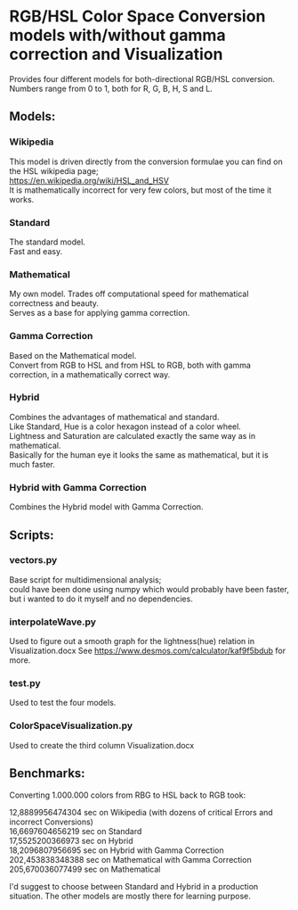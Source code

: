 # RGB/HSL Color Space Conversion models with/without gamma correction and Visualization #

Provides four different models for both-directional RGB/HSL conversion.  
Numbers range from 0 to 1, both for R, G, B, H, S and L.
 
## Models: ##

### Wikipedia ###

This model is driven directly from the conversion formulae you can find on the HSL wikipedia page;  
https://en.wikipedia.org/wiki/HSL_and_HSV  
It is mathematically incorrect for very few colors, but most of the time it works.
 
### Standard ###

The standard model.  
Fast and easy.
 
### Mathematical ###

My own model. Trades off computational speed for mathematical correctness and beauty.  
Serves as a base for applying gamma correction.
 
### Gamma Correction ###

Based on the Mathematical model.  
Convert from RGB to HSL and from HSL to RGB, both with gamma correction, in a mathematically correct way.
 
### Hybrid ###

Combines the advantages of mathematical and standard.  
Like Standard, Hue is a color hexagon instead of a color wheel.  
Lightness and Saturation are calculated exactly the same way as in mathematical.  
Basically for the human eye it looks the same as mathematical, but it is much faster.
 
### Hybrid with Gamma Correction ###

Combines the Hybrid model with Gamma Correction.
  
  
## Scripts: ##

### vectors.py ###

Base script for multidimensional analysis;  
could have been done using numpy which would probably have been faster, but i wanted to do it myself and no dependencies.
  
### interpolateWave.py ###

Used to figure out a smooth graph for the lightness(hue) relation in Visualization.docx
See https://www.desmos.com/calculator/kaf9f5bdub for more.
    
### test.py ###

Used to test the four models.

### ColorSpaceVisualization.py ###

Used to create the third column Visualization.docx


## Benchmarks: ##
Converting 1.000.000 colors from RBG to HSL back to RGB took:

12,8889956474304 sec on Wikipedia (with dozens of critical Errors and incorrect Conversions)  
16,6697604656219 sec on Standard  
17,5525200366973 sec on Hybrid  
18,2096807956695 sec on Hybrid with Gamma Correction  
202,453838348388 sec on Mathematical with Gamma Correction  
205,670036077499 sec on Mathematical  
  
I'd suggest to choose between Standard and Hybrid in a production situation. The other models are mostly there for learning purpose.